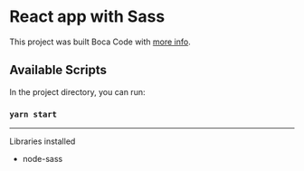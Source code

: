 # React app with Sass

This project was built Boca Code with [more info](https://www.bocacode.com).

## Available Scripts

In the project directory, you can run:

### `yarn start`

----

Libraries installed
- node-sass

